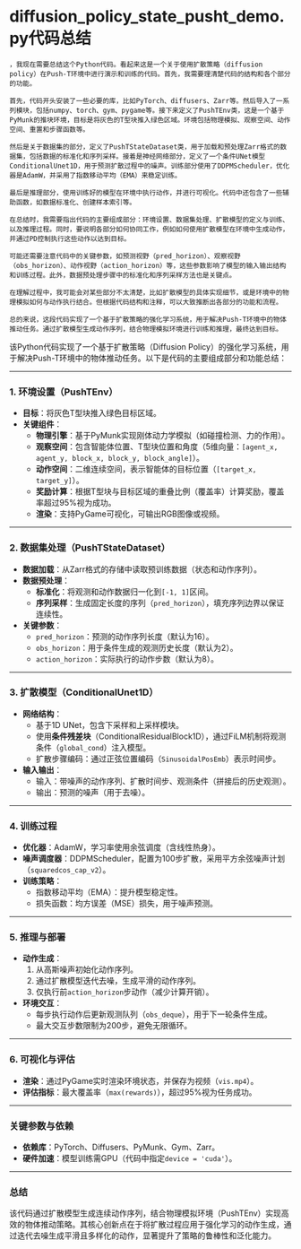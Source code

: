 # diffusion_policy_state_pusht_demo.py代码总结

```
，我现在需要总结这个Python代码。看起来这是一个关于使用扩散策略（diffusion policy）在Push-T环境中进行演示和训练的代码。首先，我需要理清楚代码的结构和各个部分的功能。

首先，代码开头安装了一些必要的库，比如PyTorch、diffusers、Zarr等。然后导入了一系列模块，包括numpy、torch、gym、pygame等。接下来定义了PushTEnv类，这是一个基于PyMunk的推块环境，目标是将灰色的T型块推入绿色区域。环境包括物理模拟、观察空间、动作空间、重置和步骤函数等。

然后是关于数据集的部分，定义了PushTStateDataset类，用于加载和预处理Zarr格式的数据集，包括数据的标准化和序列采样。接着是神经网络部分，定义了一个条件UNet模型ConditionalUnet1D，用于预测扩散过程中的噪声。训练部分使用了DDPMScheduler，优化器是AdamW，并采用了指数移动平均（EMA）来稳定训练。

最后是推理部分，使用训练好的模型在环境中执行动作，并进行可视化。代码中还包含了一些辅助函数，如数据标准化、创建样本索引等。

在总结时，我需要指出代码的主要组成部分：环境设置、数据集处理、扩散模型的定义与训练、以及推理过程。同时，要说明各部分如何协同工作，例如如何使用扩散模型在环境中生成动作，并通过PD控制执行这些动作以达到目标。

可能还需要注意代码中的关键参数，如预测视野（pred_horizon）、观察视野（obs_horizon）、动作视野（action_horizon）等，这些参数影响了模型的输入输出结构和训练过程。此外，数据预处理步骤中的标准化和序列采样方法也是关键点。

在理解过程中，我可能会对某些部分不太清楚，比如扩散模型的具体实现细节，或是环境中的物理模拟如何与动作执行结合。但根据代码结构和注释，可以大致推断出各部分的功能和流程。

总的来说，这段代码实现了一个基于扩散策略的强化学习系统，用于解决Push-T环境中的物体推动任务。通过扩散模型生成动作序列，结合物理模拟环境进行训练和推理，最终达到目标。
```


该Python代码实现了一个基于扩散策略（Diffusion Policy）的强化学习系统，用于解决Push-T环境中的物体推动任务。以下是代码的主要组成部分和功能总结：

---

### **1. 环境设置（PushTEnv）**
- **目标**：将灰色T型块推入绿色目标区域。
- **关键组件**：
  - **物理引擎**：基于PyMunk实现刚体动力学模拟（如碰撞检测、力的作用）。
  - **观察空间**：包含智能体位置、T型块位置和角度（5维向量：`[agent_x, agent_y, block_x, block_y, block_angle]`）。
  - **动作空间**：二维连续空间，表示智能体的目标位置（`[target_x, target_y]`）。
  - **奖励计算**：根据T型块与目标区域的重叠比例（覆盖率）计算奖励，覆盖率超过95%视为成功。
  - **渲染**：支持PyGame可视化，可输出RGB图像或视频。

---

### **2. 数据集处理（PushTStateDataset）**
- **数据加载**：从Zarr格式的存储中读取预训练数据（状态和动作序列）。
- **数据预处理**：
  - **标准化**：将观测和动作数据归一化到`[-1, 1]`区间。
  - **序列采样**：生成固定长度的序列（`pred_horizon`），填充序列边界以保证连续性。
- **关键参数**：
  - `pred_horizon`：预测的动作序列长度（默认为16）。
  - `obs_horizon`：用于条件生成的观测历史长度（默认为2）。
  - `action_horizon`：实际执行的动作步数（默认为8）。

---

### **3. 扩散模型（ConditionalUnet1D）**
- **网络结构**：
  - 基于1D UNet，包含下采样和上采样模块。
  - 使用**条件残差块**（ConditionalResidualBlock1D），通过FiLM机制将观测条件（`global_cond`）注入模型。
  - 扩散步骤编码：通过正弦位置编码（`SinusoidalPosEmb`）表示时间步。
- **输入输出**：
  - 输入：带噪声的动作序列、扩散时间步、观测条件（拼接后的历史观测）。
  - 输出：预测的噪声（用于去噪）。

---

### **4. 训练过程**
- **优化器**：AdamW，学习率使用余弦调度（含线性热身）。
- **噪声调度器**：DDPMScheduler，配置为100步扩散，采用平方余弦噪声计划（`squaredcos_cap_v2`）。
- **训练策略**：
  - 指数移动平均（EMA）：提升模型稳定性。
  - 损失函数：均方误差（MSE）损失，用于噪声预测。

---

### **5. 推理与部署**
- **动作生成**：
  1. 从高斯噪声初始化动作序列。
  2. 通过扩散模型迭代去噪，生成平滑的动作序列。
  3. 仅执行前`action_horizon`步动作（减少计算开销）。
- **环境交互**：
  - 每步执行动作后更新观测队列（`obs_deque`），用于下一轮条件生成。
  - 最大交互步数限制为200步，避免无限循环。

---

### **6. 可视化与评估**
- **渲染**：通过PyGame实时渲染环境状态，并保存为视频（`vis.mp4`）。
- **评估指标**：最大覆盖率（`max(rewards)`），超过95%视为任务成功。

---

### **关键参数与依赖**
- **依赖库**：PyTorch、Diffusers、PyMunk、Gym、Zarr。
- **硬件加速**：模型训练需GPU（代码中指定`device = 'cuda'`）。

---

### **总结**
该代码通过扩散模型生成连续动作序列，结合物理模拟环境（PushTEnv）实现高效的物体推动策略。其核心创新点在于将扩散过程应用于强化学习的动作生成，通过迭代去噪生成平滑且多样化的动作，显著提升了策略的鲁棒性和泛化能力。